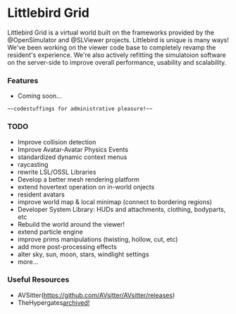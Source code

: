 Littlebird Grid
=====

Littlebird Grid is a virtual world built on the frameworks provided by the @OpenSimulator and @SLViewer projects. Littlebird is unique is many ways! We've been working on the viewer code base to completely revamp the resident's experience. We're also actively refitting the simulatoion software on the server-side to improve overall performance, usability and scalability.

### Features
* Coming soon...

```
~~codestuffings for administrative pleasure!~~
```

### TODO
* Improve collision detection
* Improve Avatar-Avatar Physics Events
* standardized dynamic context menus
* raycasting
* rewrite LSL/OSSL Libraries
* Develop a better mesh rendering platform
* extend hovertext operation on in-world onjects
* resident avatars
* improve world map & local minimap (connect to bordering regions)
* Developer System Library: HUDs and attachments, clothing, bodyparts, etc
* Rebuild the world around the viewer!
* extend particle engine
* improve prims manipulations (twisting, hollow, cut, etc)
* add more post-processing effects
* alter sky, sun, moon, stars, windlight settings
* more...

### Useful Resources
* AVSitter(https://github.com/AVsitter/AVsitter/releases)
* TheHypergates[archived!](http://web.archive.org/web/20150426024901/http://thehypergates.com/)
